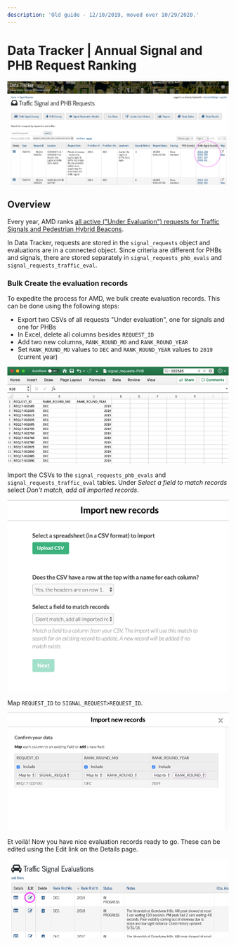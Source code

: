 ```yaml
---
description: 'Old guide - 12/10/2019, moved over 10/29/2020.'
---
```


# Data Tracker \| Annual Signal and PHB Request Ranking

![](../../.gitbook/assets/image%20%2818%29.png)

## Overview

Every year, AMD ranks [all active \("Under Evaluation"\) requests for Traffic Signals and Pedestrian Hybrid Beacons](https://data.mobility.austin.gov/data-tracker/#home/signal-requests/?view_39_filters=%7B%22match%22%3A%22and%22%2C%22rules%22%3A%5B%7B%22field%22%3A%22field_2022%22%2C%22operator%22%3A%22is%22%2C%22value%22%3A%22UNDER%20EVALUATION%22%2C%22field_name%22%3A%22REQUEST_STATUS%22%7D%5D%7D&view_39_page=1).

In Data Tracker, requests are stored in the `signal_requests` object and evaluations are in a connected object. Since criteria are different for PHBs and signals, there are stored separately in `signal_requests_phb_evals` and `signal_requests_traffic_eval`.

### Bulk Create the evaluation records

To expedite the process for AMD, we bulk create evaluation records. This can be done using the following steps:

* Export two CSVs of all requests "Under evaluation", one for signals and one for PHBs
* In Excel, delete all columns besides `REQUEST_ID`
* Add two new columns, `RANK_ROUND_MO` and `RANK_ROUND_YEAR`
* Set `RANK_ROUND_MO` values to `DEC` and `RANK_ROUND_YEAR` values to `2019` \(current year\)

![](../../.gitbook/assets/image%20%2819%29.png)

Import the CSVs to the `signal_requests_phb_evals` and `signal_requests_traffic_eval` tables. Under _Select a field to match records_ select _Don't match, add all imported records_.

![](../../.gitbook/assets/image%20%2815%29.png)

 Map `REQUEST_ID` to `SIGNAL_REQUEST>REQUEST_ID`.

![](../../.gitbook/assets/image%20%2817%29.png)

Et voilà! Now you have nice evaluation records ready to go. These can be edited using the Edit link on the Details page. 

![](../../.gitbook/assets/image%20%2816%29.png)



